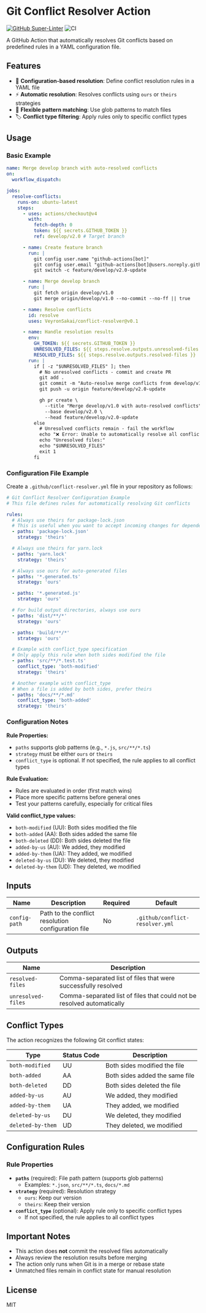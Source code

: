 # Git Conflict Resolver Action

[![GitHub Super-Linter](https://github.com/VeyronSakai/conflict-resolver/actions/workflows/linter.yml/badge.svg)](https://github.com/super-linter/super-linter)
![CI](https://github.com/VeyronSakai/conflict-resolver/actions/workflows/ci.yml/badge.svg)

A GitHub Action that automatically resolves Git conflicts based on predefined
rules in a YAML configuration file.

## Features

- 🔧 **Configuration-based resolution**: Define conflict resolution rules in a
  YAML file
- ⚡ **Automatic resolution**: Resolves conflicts using `ours` or `theirs`
  strategies
- 🎨 **Flexible pattern matching**: Use glob patterns to match files
- 🏷️ **Conflict type filtering**: Apply rules only to specific conflict types

## Usage

### Basic Example

```yaml
name: Merge develop branch with auto-resolved conflicts
on:
  workflow_dispatch:

jobs:
  resolve-conflicts:
    runs-on: ubuntu-latest
    steps:
      - uses: actions/checkout@v4
        with:
          fetch-depth: 0
          token: ${{ secrets.GITHUB_TOKEN }}
          ref: develop/v2.0 # Target branch

      - name: Create feature branch
        run: |
          git config user.name "github-actions[bot]"
          git config user.email "github-actions[bot]@users.noreply.github.com"
          git switch -c feature/develop/v2.0-update

      - name: Merge develop branch
        run: |
          git fetch origin develop/v1.0
          git merge origin/develop/v1.0 --no-commit --no-ff || true

      - name: Resolve conflicts
        id: resolve
        uses: VeyronSakai/conflict-resolver@v0.1

      - name: Handle resolution results
        env:
          GH_TOKEN: ${{ secrets.GITHUB_TOKEN }}
          UNRESOLVED_FILES: ${{ steps.resolve.outputs.unresolved-files }}
          RESOLVED_FILES: ${{ steps.resolve.outputs.resolved-files }}
        run: |
          if [ -z "$UNRESOLVED_FILES" ]; then
            # No unresolved conflicts - commit and create PR
            git add .
            git commit -m "Auto-resolve merge conflicts from develop/v1.0"
            git push -u origin feature/develop/v2.0-update

            gh pr create \
              --title "Merge develop/v1.0 with auto-resolved conflicts" \
              --base develop/v2.0 \
              --head feature/develop/v2.0-update
          else
            # Unresolved conflicts remain - fail the workflow
            echo "❌ Error: Unable to automatically resolve all conflicts"
            echo "Unresolved files:"
            echo "$UNRESOLVED_FILES"
            exit 1
          fi
```

### Configuration File Example

Create a `.github/conflict-resolver.yml` file in your repository as follows:

```yaml
# Git Conflict Resolver Configuration Example
# This file defines rules for automatically resolving Git conflicts

rules:
  # Always use theirs for package-lock.json
  # This is useful when you want to accept incoming changes for dependency lock files
  - paths: 'package-lock.json'
    strategy: 'theirs'

  # Always use theirs for yarn.lock
  - paths: 'yarn.lock'
    strategy: 'theirs'

  # Always use ours for auto-generated files
  - paths: '*.generated.ts'
    strategy: 'ours'

  - paths: '*.generated.js'
    strategy: 'ours'

  # For build output directories, always use ours
  - paths: 'dist/**/*'
    strategy: 'ours'

  - paths: 'build/**/*'
    strategy: 'ours'

  # Example with conflict_type specification
  # Only apply this rule when both sides modified the file
  - paths: 'src/**/*.test.ts'
    conflict_type: 'both-modified'
    strategy: 'theirs'

  # Another example with conflict_type
  # When a file is added by both sides, prefer theirs
  - paths: 'docs/**/*.md'
    conflict_type: 'both-added'
    strategy: 'theirs'
```

### Configuration Notes

**Rule Properties:**

- `paths` supports glob patterns (e.g., `*.js`, `src/**/*.ts`)
- `strategy` must be either `ours` or `theirs`
- `conflict_type` is optional. If not specified, the rule applies to all
  conflict types

**Rule Evaluation:**

- Rules are evaluated in order (first match wins)
- Place more specific patterns before general ones
- Test your patterns carefully, especially for critical files

**Valid conflict_type values:**

- `both-modified` (UU): Both sides modified the file
- `both-added` (AA): Both sides added the same file
- `both-deleted` (DD): Both sides deleted the file
- `added-by-us` (AU): We added, they modified
- `added-by-them` (UA): They added, we modified
- `deleted-by-us` (DU): We deleted, they modified
- `deleted-by-them` (UD): They deleted, we modified

## Inputs

| Name          | Description                                        | Required | Default                         |
| ------------- | -------------------------------------------------- | -------- | ------------------------------- |
| `config-path` | Path to the conflict resolution configuration file | No       | `.github/conflict-resolver.yml` |

## Outputs

| Name               | Description                                                            |
| ------------------ | ---------------------------------------------------------------------- |
| `resolved-files`   | Comma-separated list of files that were successfully resolved          |
| `unresolved-files` | Comma-separated list of files that could not be resolved automatically |

## Conflict Types

The action recognizes the following Git conflict states:

| Type              | Status Code | Description                    |
| ----------------- | ----------- | ------------------------------ |
| `both-modified`   | UU          | Both sides modified the file   |
| `both-added`      | AA          | Both sides added the same file |
| `both-deleted`    | DD          | Both sides deleted the file    |
| `added-by-us`     | AU          | We added, they modified        |
| `added-by-them`   | UA          | They added, we modified        |
| `deleted-by-us`   | DU          | We deleted, they modified      |
| `deleted-by-them` | UD          | They deleted, we modified      |

## Configuration Rules

### Rule Properties

- **`paths`** (required): File path pattern (supports glob patterns)
  - Examples: `*.json`, `src/**/*.ts`, `docs/*.md`
- **`strategy`** (required): Resolution strategy
  - `ours`: Keep our version
  - `theirs`: Keep their version
- **`conflict_type`** (optional): Apply rule only to specific conflict types
  - If not specified, the rule applies to all conflict types

## Important Notes

- This action does **not** commit the resolved files automatically
- Always review the resolution results before merging
- The action only runs when Git is in a merge or rebase state
- Unmatched files remain in conflict state for manual resolution

## License

MIT
